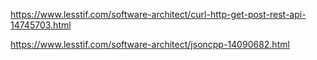 https://www.lesstif.com/software-architect/curl-http-get-post-rest-api-14745703.html

https://www.lesstif.com/software-architect/jsoncpp-14090682.html